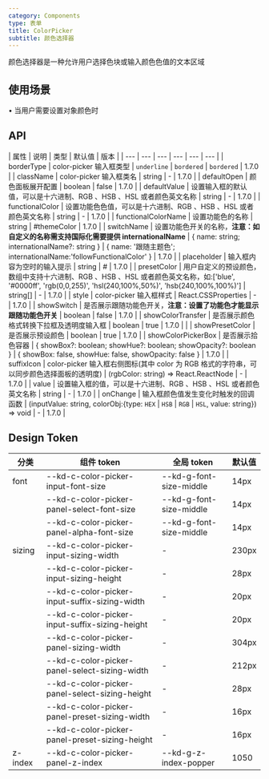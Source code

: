 ```yaml
---
category: Components
type: 表单
title: ColorPicker
subtitle: 颜色选择器
---
```


颜色选择器是一种允许用户选择色块或输入颜色色值的文本区域

## 使用场景

• 当用户需要设置对象颜色时

## API

| 属性 | 说明 | 类型 | 默认值 | 版本 |
| --- | --- | --- | --- | --- | --- |
| borderType | color-picker 输入框类型 | `underline` \| `bordered` | `bordered` | 1.7.0 |
| className | color-picker 输入框类名 | string | - | 1.7.0 |
| defaultOpen | 颜色面板展开配置 | boolean | false | 1.7.0 |
| defaultValue | 设置输入框的默认值，可以是十六进制、RGB 、HSB 、HSL 或者颜色英文名称 | string | - | 1.7.0 |
| functionalColor | 设置功能色色值，可以是十六进制、RGB 、HSB 、HSL 或者颜色英文名称 | string | - | 1.7.0 |
| functionalColorName | 设置功能色的名称 | string | #themeColor | 1.7.0 |
| switchName | 设置功能色开关的名称，**注意：如自定义的名称需支持国际化需要提供 internationalName** | { name: string; internationalName?: string } | { name: '跟随主题色'; internationalName:'followFunctionalColor' } | 1.7.0 |
| placeholder | 输入框内容为空时的输入提示 | string | # | 1.7.0 |
| presetColor | 用户自定义的预设颜色，数组中支持十六进制、RGB 、HSB 、HSL 或者颜色英文名称，如:\['blue', '#0000ff', 'rgb(0,0,255)', 'hsl(240,100%,50%)', 'hsb(240,100%,100%)'\] | string[] | - | 1.7.0 |
| style | color-picker 输入框样式 | React.CSSProperties | - | 1.7.0 |
| showSwitch | 是否展示跟随功能色开关，**注意：设置了功能色才能显示跟随功能色开关** | boolean | false | 1.7.0 |
| showColorTransfer | 是否展示颜色格式转换下拉框及透明度输入框 | boolean | true | 1.7.0 |  |
| showPresetColor | 是否展示预设颜色 | boolean | true | 1.7.0 |
| showColorPickerBox | 是否展示拾色容器 | { showBox?: boolean; showHue?: boolean; showOpacity?: boolean } | { showBox: false, showHue: false, showOpacity: false } | 1.7.0 |
| suffixIcon | color-picker 输入框右侧图标(其中 color 为 RGB 格式的字符串，可以同步颜色选择面板的透明度) | (rgbColor: string) => React.ReactNode | - | 1.7.0 |
| value | 设置输入框的值，可以是十六进制、RGB 、HSB 、HSL 或者颜色英文名称 | string | - | 1.7.0 |
| onChange | 输入框颜色值发生变化时触发的回调函数 | (inputValue: string, colorObj:{type: `HEX` \| `HSB` \| `RGB` \| `HSL`, value: string}) => void | - | 1.7.0 |

## Design Token

| 分类    | 组件 token                                     | 全局 token              | 默认值 |
| ------- | ---------------------------------------------- | ----------------------- | ------ |
| font    | --kd-c-color-picker-input-font-size            | --kd-g-font-size-middle | 14px   |
|         | --kd-c-color-picker-panel-select-font-size     | --kd-g-font-size-middle | 14px   |
|         | --kd-c-color-picker-panel-alpha-font-size      | --kd-g-font-size-middle | 14px   |
| sizing  | --kd-c-color-picker-input-sizing-width         | -                       | 230px  |
|         | --kd-c-color-picker-input-sizing-height        | -                       | 28px   |
|         | --kd-c-color-picker-input-suffix-sizing-width  | -                       | 20px   |
|         | --kd-c-color-picker-input-suffix-sizing-height | -                       | 20px   |
|         | --kd-c-color-picker-panel-sizing-width         | -                       | 304px  |
|         | --kd-c-color-picker-panel-select-sizing-width  | -                       | 212px  |
|         | --kd-c-color-picker-panel-select-sizing-height | -                       | 28px   |
|         | --kd-c-color-picker-panel-preset-sizing-width  | -                       | 16px   |
|         | --kd-c-color-picker-panel-preset-sizing-height | -                       | 16px   |
| z-index | --kd-c-color-picker-panel-z-index              | --kd-g-z-index-popper   | 1050   |
